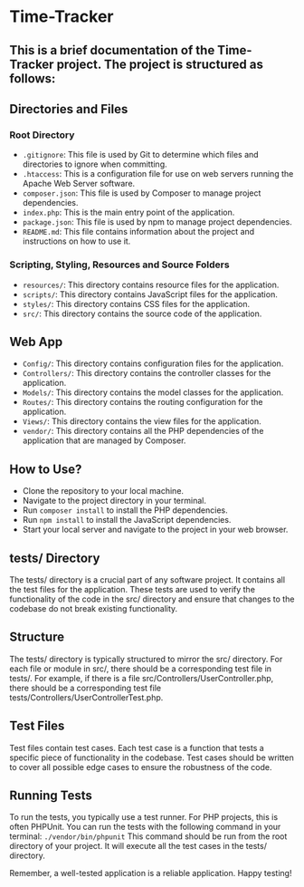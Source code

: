 # Time-Tracker
## This is a brief documentation of the Time-Tracker project. The project is structured as follows:

## Directories and Files
### Root Directory
- `.gitignore`: This file is used by Git to determine which files and directories to ignore when committing.
- `.htaccess`: This is a configuration file for use on web servers running the Apache Web Server software.
- `composer.json`: This file is used by Composer to manage project dependencies.
- `index.php`: This is the main entry point of the application.
- `package.json`: This file is used by npm to manage project dependencies.
- `README.md`: This file contains information about the project and instructions on how to use it.

### Scripting, Styling, Resources and Source Folders
- `resources/`: This directory contains resource files for the application.
- `scripts/`: This directory contains JavaScript files for the application.
- `styles/`: This directory contains CSS files for the application.
- `src/`: This directory contains the source code of the application.

## Web App
- `Config/`: This directory contains configuration files for the application.
- `Controllers/`: This directory contains the controller classes for the application.
- `Models/`: This directory contains the model classes for the application.
- `Routes/`: This directory contains the routing configuration for the application.
- `Views/`: This directory contains the view files for the application.
- `vendor/`: This directory contains all the PHP dependencies of the application that are managed by Composer.

## How to Use?
- Clone the repository to your local machine.
- Navigate to the project directory in your terminal.
- Run `composer install` to install the PHP dependencies.
- Run `npm install` to install the JavaScript dependencies.
- Start your local server and navigate to the project in your web browser.

## tests/ Directory
The tests/ directory is a crucial part of any software project. It contains all the test files for the application. These tests are used to verify the functionality of the code in the src/ directory and ensure that changes to the codebase do not break existing functionality.

## Structure
The tests/ directory is typically structured to mirror the src/ directory. For each file or module in src/, there should be a corresponding test file in tests/. For example, if there is a file src/Controllers/UserController.php, there should be a corresponding test file tests/Controllers/UserControllerTest.php.

## Test Files
Test files contain test cases. Each test case is a function that tests a specific piece of functionality in the codebase. Test cases should be written to cover all possible edge cases to ensure the robustness of the code.

## Running Tests
To run the tests, you typically use a test runner. For PHP projects, this is often PHPUnit. You can run the tests with the following command in your terminal:
`./vendor/bin/phpunit`
This command should be run from the root directory of your project. It will execute all the test cases in the tests/ directory.

Remember, a well-tested application is a reliable application. Happy testing!
